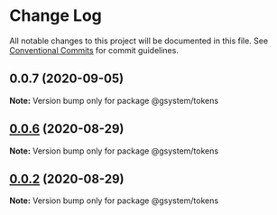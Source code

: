 # Change Log

All notable changes to this project will be documented in this file.
See [Conventional Commits](https://conventionalcommits.org) for commit guidelines.

## 0.0.7 (2020-09-05)

**Note:** Version bump only for package @gsystem/tokens





## [0.0.6](https://github.com/gstudioapp/gsystem/compare/@gsystem/tokens@0.0.5...@gsystem/tokens@0.0.6) (2020-08-29)

**Note:** Version bump only for package @gsystem/tokens





## [0.0.2](https://github.com/gstudioapp/gsystem/compare/@gsystem/tokens@0.0.5...@gsystem/tokens@0.0.2) (2020-08-29)

**Note:** Version bump only for package @gsystem/tokens
